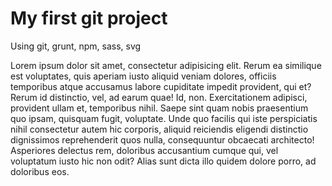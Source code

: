 My first git project
===================
Using git, grunt, npm, sass, svg

Lorem ipsum dolor sit amet, consectetur adipisicing elit. Rerum ea similique est voluptates, quis aperiam iusto aliquid veniam dolores, officiis temporibus atque accusamus labore cupiditate impedit provident, qui et? Rerum id distinctio, vel, ad earum quae! Id, non. Exercitationem adipisci, provident ullam et, temporibus nihil. Saepe sint quam nobis praesentium quo ipsam, quisquam fugit, voluptate. Unde quo facilis qui iste perspiciatis nihil consectetur autem hic corporis, aliquid reiciendis eligendi distinctio dignissimos reprehenderit quos nulla, consequuntur obcaecati architecto! Asperiores delectus rem, doloribus accusantium cumque qui, vel voluptatum iusto hic non odit? Alias sunt dicta illo quidem dolore porro, ad doloribus eos.
